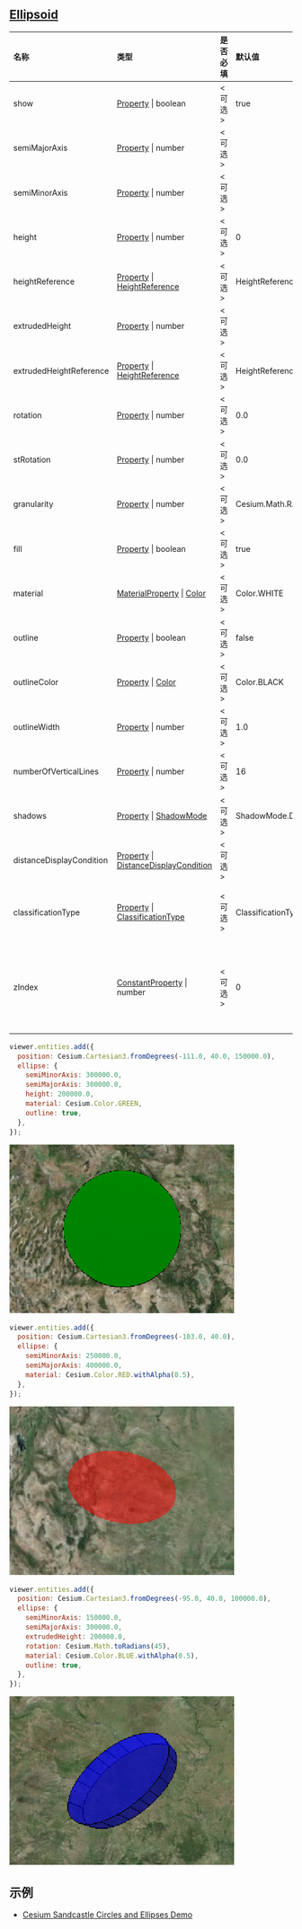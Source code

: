 ## [Ellipsoid](https://staven630.github.io/cesium-doc-zh/Ellipsoid.html)

| 名称                     | 类型                                                                                                                                                                       | 是否必填 | 默认值                         | 描述                                                                                                |
| :----------------------- | :------------------------------------------------------------------------------------------------------------------------------------------------------------------------- | :------- | :----------------------------- | :-------------------------------------------------------------------------------------------------- |
| show                     | [Property](https://staven630.github.io/cesium-doc-zh/Property.html) \| boolean                                                                                             | <可选>   | true                           | 指定椭圆的可见性。                                                                                  |
| semiMajorAxis            | [Property](https://staven630.github.io/cesium-doc-zh/Property.html) \| number                                                                                              | <可选>   |                                | 指定长半轴的数字属性。                                                                              |
| semiMinorAxis            | [Property](https://staven630.github.io/cesium-doc-zh/Property.html) \| number                                                                                              | <可选>   |                                | 指定短半轴的数字属性。                                                                              |
| height                   | [Property](https://staven630.github.io/cesium-doc-zh/Property.html) \| number                                                                                              | <可选>   | 0                              | 用于指定椭圆相对于椭球表面的高度。                                                                  |
| heightReference          | [Property](https://staven630.github.io/cesium-doc-zh/Property.html) \| [HeightReference](https://staven630.github.io/cesium-doc-zh/global.html#HeightReference)            | <可选>   | HeightReference.NONE           | 指定高度相对于什么的属性。                                                                          |
| extrudedHeight           | [Property](https://staven630.github.io/cesium-doc-zh/Property.html) \| number                                                                                              | <可选>   |                                | 用于指定椭圆的挤压面相对于椭球面的高度。                                                            |
| extrudedHeightReference  | [Property](https://staven630.github.io/cesium-doc-zh/Property.html) \| [HeightReference](https://staven630.github.io/cesium-doc-zh/global.html#HeightReference)            | <可选>   | HeightReference.NONE           | 指定了 extrudedHeight 相对于什么。                                                                  |
| rotation                 | [Property](https://staven630.github.io/cesium-doc-zh/Property.html) \| number                                                                                              | <可选>   | 0.0                            | 用于指定椭圆从北方逆时针旋转。                                                                      |
| stRotation               | [Property](https://staven630.github.io/cesium-doc-zh/Property.html) \| number                                                                                              | <可选>   | 0.0                            | 用于指定椭圆纹理从北方逆时针旋转。                                                                  |
| granularity              | [Property](https://staven630.github.io/cesium-doc-zh/Property.html) \| number                                                                                              | <可选>   | Cesium.Math.RADIANS_PER_DEGREE | 用于指定椭圆上各点之间的角距离。                                                                    |
| fill                     | [Property](https://staven630.github.io/cesium-doc-zh/Property.html) \| boolean                                                                                             | <可选>   | true                           | 用于指定椭圆是否填充了所提供的材料。                                                                |
| material                 | [MaterialProperty](https://staven630.github.io/cesium-doc-zh/MaterialProperty.html) \| [Color](https://staven630.github.io/cesium-doc-zh/Color.html)                       | <可选>   | Color.WHITE                    | 指定用于填充椭圆的材料。                                                                            |
| outline                  | [Property](https://staven630.github.io/cesium-doc-zh/Property.html) \| boolean                                                                                             | <可选>   | false                          | 用于指定是否勾勒出椭圆。                                                                            |
| outlineColor             | [Property](https://staven630.github.io/cesium-doc-zh/Property.html) \| [Color](https://staven630.github.io/cesium-doc-zh/Color.html)                                       | <可选>   | Color.BLACK                    | 指定 Color 轮廓的属性。                                                                             |
| outlineWidth             | [Property](https://staven630.github.io/cesium-doc-zh/Property.html) \| number                                                                                              | <可选>   | 1.0                            | 指定轮廓宽度的数字属性。                                                                            |
| numberOfVerticalLines    | [Property](https://staven630.github.io/cesium-doc-zh/Property.html) \| number                                                                                              | <可选>   | 16                             | 用于指定沿轮廓的周长绘制的垂直线的数量。                                                            |
| shadows                  | [Property](https://staven630.github.io/cesium-doc-zh/Property.html) \| [ShadowMode](https://staven630.github.io/cesium-doc-zh/global.html#ShadowMode)                      | <可选>   | ShadowMode.DISABLED            | 指定椭圆是否投射或接收来自光源的阴影。                                                              |
| distanceDisplayCondition | [Property](https://staven630.github.io/cesium-doc-zh/Property.html) \| [DistanceDisplayCondition](https://staven630.github.io/cesium-doc-zh/DistanceDisplayCondition.html) | <可选>   |                                | 它指定将在距相机的距离处显示此椭圆。                                                                |
| classificationType       | [Property](https://staven630.github.io/cesium-doc-zh/Property.html) \| [ClassificationType](https://staven630.github.io/cesium-doc-zh/global.html#ClassificationType)      | <可选>   | ClassificationType.BOTH        | 用于指定此椭圆在地面上时将对地形，3D 拼贴还是对两者进行分类。                                       |
| zIndex                   | [ConstantProperty](https://staven630.github.io/cesium-doc-zh/ConstantProperty.html) \| number                                                                              | <可选>   | 0                              | 指定椭圆的 zIndex。用于订购地面几何形状。仅在椭圆为常数且未指定 height 或 exturdedHeight 时才有效。 |

```js
viewer.entities.add({
  position: Cesium.Cartesian3.fromDegrees(-111.0, 40.0, 150000.0),
  ellipse: {
    semiMinorAxis: 300000.0,
    semiMajorAxis: 300000.0,
    height: 200000.0,
    material: Cesium.Color.GREEN,
    outline: true,
  },
});
```

![ellipse_1](../img/ellipse_1.png)

```js
viewer.entities.add({
  position: Cesium.Cartesian3.fromDegrees(-103.0, 40.0),
  ellipse: {
    semiMinorAxis: 250000.0,
    semiMajorAxis: 400000.0,
    material: Cesium.Color.RED.withAlpha(0.5),
  },
});
```

![ellipse_2](../img/ellipse_2.png)

```js
viewer.entities.add({
  position: Cesium.Cartesian3.fromDegrees(-95.0, 40.0, 100000.0),
  ellipse: {
    semiMinorAxis: 150000.0,
    semiMajorAxis: 300000.0,
    extrudedHeight: 200000.0,
    rotation: Cesium.Math.toRadians(45),
    material: Cesium.Color.BLUE.withAlpha(0.5),
    outline: true,
  },
});
```

![ellipse_3](../img/ellipse_3.png)

## 示例

- [Cesium Sandcastle Circles and Ellipses Demo](https://sandcastle.cesium.com/index.html?src=Circles%20and%20Ellipses.html)
